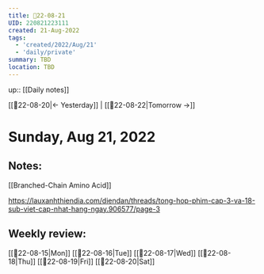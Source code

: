 ```yaml
---
title: 📝22-08-21
UID: 220821223111
created: 21-Aug-2022
tags:
  - 'created/2022/Aug/21'
  - 'daily/private'
summary: TBD
location: TBD
---
```


up:: [[Daily notes]]

[[📝22-08-20|<- Yesterday]] | [[📝22-08-22|Tomorrow ->]]
# Sunday, Aug 21, 2022

## Notes:
[[Branched-Chain Amino Acid]]

https://lauxanhthiendia.com/diendan/threads/tong-hop-phim-cap-3-va-18-sub-viet-cap-nhat-hang-ngay.906577/page-3

## Weekly review:
[[📝22-08-15|Mon]]
[[📝22-08-16|Tue]]
[[📝22-08-17|Wed]]
[[📝22-08-18|Thu]]
[[📝22-08-19|Fri]]
[[📝22-08-20|Sat]]
